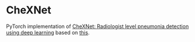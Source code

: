 # CheXNet
PyTorch implementation of [CheXNet: Radiologist level pneumonia detection using deep learning](https://arxiv.org/abs/1711.05225)
based on [this](https://github.com/arnoweng/CheXNet).
